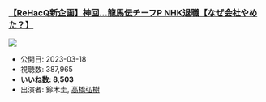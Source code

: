 ### [【ReHacQ新企画】神回…龍馬伝チーフP NHK退職【なぜ会社やめた？】](https://www.youtube.com/watch?v=uA83EVjn8HE)
[![](https://img.youtube.com/vi/uA83EVjn8HE/sddefault.jpg)](https://www.youtube.com/watch?v=uA83EVjn8HE)
-   公開日: 2023-03-18
-   視聴数: 387,965
-   **いいね数: 8,503**
-   出演者: 鈴木圭, [高橋弘樹](/rehacq_fan/people/高橋弘樹 "wikilink")
